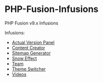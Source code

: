 # PHP-Fusion-Infusions
PHP Fusion v9.x Infusions

Infusions:
 - [Actual Version Panel](https://github.com/RobiNN1/PHP-Fusion-Infusions/tree/master/infusions/actual_version_panel)
 - [Content Creator](https://github.com/RobiNN1/PHP-Fusion-Infusions/tree/master/infusions/content_creator)
 - [Sitemap Generator](https://github.com/RobiNN1/PHP-Fusion-Infusions/tree/master/infusions/sitemap_panel)
 - [Snow Effect](https://github.com/RobiNN1/PHP-Fusion-Infusions/tree/master/infusions/snow_panel)
 - [Team](https://github.com/RobiNN1/PHP-Fusion-Infusions/tree/master/infusions/team)
 - [Theme Switcher](https://github.com/RobiNN1/PHP-Fusion-Infusions/tree/master/infusions/theme_switcher_panel)
 - [Videos](https://github.com/RobiNN1/PHP-Fusion-Infusions/tree/master/infusions/videos)
